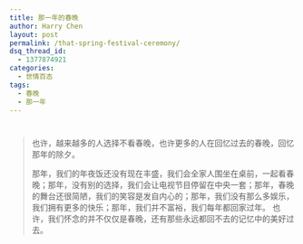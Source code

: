 ```yaml
---
title: 那一年的春晚
author: Harry Chen
layout: post
permalink: /that-spring-festival-ceremony/
dsq_thread_id:
  - 1377874921
categories:
  - 世情百态
tags:
  - 春晚
  - 那一年
---
```

# 




> 也许，越来越多的人选择不看春晚，也许更多的人在回忆过去的春晚，回忆那年的除夕。
>
> 那年，我们的年夜饭还没有现在丰盛，我们会全家人围坐在桌前，一起看春晚；那年，没有别的选择，我们会让电视节目停留在中央一套；那年，春晚的舞台还很简陋，我们的笑容是发自内心的；那年，我们没有那么多娱乐，我们拥有更多的快乐；那年，我们并不富裕，我们每年都回家过年。
也许，我们怀念的并不仅仅是春晚，还有那些永远都回不去的记忆中的美好过去。